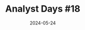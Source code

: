 ---
title: "Analyst Days #18"
date: 2024-05-24
type: "events"
role: "Спикер"
location: "Санкт-Петербург"
description: "Тема: «Разработка и управление едиными контрактами API»"
presentation: "/files/presentations/api_contract_management_presentation.pdf"
---